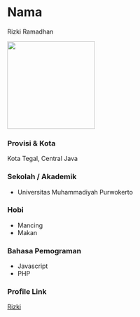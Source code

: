 # Nama
Rizki Ramadhan

<img src="https://st2.depositphotos.com/1000877/5947/i/950/depositphotos_59478951-stock-photo-red-kitten.jpg" width="200" height="200" align="center"/>

### Provisi & Kota

Kota Tegal, Central Java

### Sekolah / Akademik
 - Universitas Muhammadiyah Purwokerto

### Hobi

- Mancing
- Makan

### Bahasa Pemograman

- Javascript
- PHP


### Profile Link

[Rizki](https://github.com/rizkiramadhanx)

